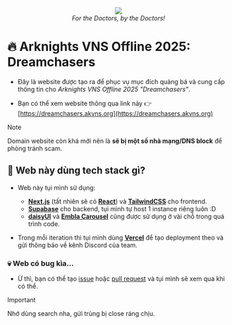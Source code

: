<div align="center">
    <img src="https://raw.githubusercontent.com/arknights-vns/the-web/refs/heads/main/app/opengraph-image.png" />
    <br />
    <i>For the Doctors, by the Doctors!</i>
</div>

# 🔥 Arknights VNS Offline 2025: Dreamchasers

- Đây là website được tạo ra để phục vụ mục đích quảng bá và cung cấp thông tin cho *Arknights VNS Offline 2025 "Dreamchasers"*.

- Bạn có thể xem website thông qua link này 👉 [https://dreamchasers.akvns.org](https://dreamchasers.akvns.org)

> [!NOTE]
> Domain website còn khá mới nên là **sẽ bị một số nhà mạng/DNS block** để phòng tránh scam.

## 🤔 Web này dùng tech stack gì?

- Web này tụi mình sử dụng:

    - [**Next.js**](https://nextjs.org/) (tất nhiên sẽ có [**React**](https://react.dev/)) và [**TailwindCSS**](https://tailwindcss.com/) cho frontend.
    - [**Supabase**](https://supabase.com/) cho backend, tụi mình tự host 1 instance riêng luôn :D
    - [**daisyUI**](https://daisyui.com/) và [**Embla Carousel**](https://www.embla-carousel.com/) cũng được sử dụng ở vài chỗ trong quá trình code.

- Trong mỗi iteration thì tụi mình dùng [**Vercel**](https://vercel.com/) để tạo deployment theo và gửi thông báo về kênh Discord của team.

### 💀 Web có bug kìa...

- Ừ thì, bạn có thể tạo [issue](https://github.com/arknights-vns/the-web/issues) hoặc [pull request](https://github.com/arknights-vns/the-web/pulls) và tụi mình sẽ xem qua khi có thể.

> [!IMPORTANT]
> Nhớ dùng search nha, gửi trùng bị close ráng chịu.
